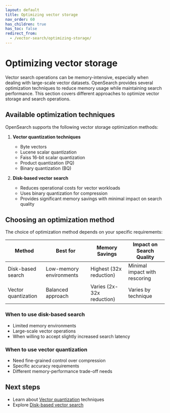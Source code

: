 ```yaml
---
layout: default
title: Optimizing vector storage
nav_order: 60
has_children: true
has_toc: false
redirect_from:
  - /vector-search/optimizing-storage/
---
```


# Optimizing vector storage

Vector search operations can be memory-intensive, especially when dealing with large-scale vector datasets. OpenSearch provides several optimization techniques to reduce memory usage while maintaining search performance. This section covers different approaches to optimize vector storage and search operations.

## Available optimization techniques

OpenSearch supports the following vector storage optimization methods:

1. **Vector quantization techniques**
   - Byte vectors
   - Lucene scalar quantization
   - Faiss 16-bit scalar quantization
   - Product quantization (PQ)
   - Binary quantization (BQ)

2. **Disk-based vector search**
   - Reduces operational costs for vector workloads
   - Uses binary quantization for compression
   - Provides significant memory savings with minimal impact on search quality

## Choosing an optimization method

The choice of optimization method depends on your specific requirements:

| Method | Best for | Memory Savings | Impact on Search Quality |
|--------|----------|----------------|-------------------------|
| Disk-based search | Low-memory environments | Highest (32x reduction) | Minimal impact with rescoring |
| Vector quantization | Balanced approach | Varies (2x-32x reduction) | Varies by technique |

### When to use disk-based search
- Limited memory environments
- Large-scale vector operations
- When willing to accept slightly increased search latency

### When to use vector quantization
- Need fine-grained control over compression
- Specific accuracy requirements
- Different memory-performance trade-off needs

## Next steps

- Learn about [Vector quantization]({{site.url}}{{site.baseurl}}/search-plugins/knn/knn-vector-quantization/) techniques
- Explore [Disk-based vector search]({{site.url}}{{site.baseurl}}/search-plugins/knn/disk-based-vector-search/)
